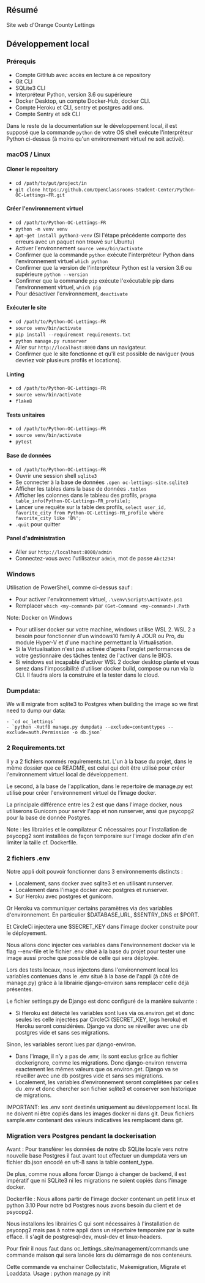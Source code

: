 ## Résumé

Site web d'Orange County Lettings

## Développement local

### Prérequis

- Compte GitHub avec accès en lecture à ce repository
- Git CLI
- SQLite3 CLI
- Interpréteur Python, version 3.6 ou supérieure
- Docker Desktop, un compte Docker-Hub, docker CLI.
- Compte Heroku et CLI, sentry et postgres add ons.
- Compte Sentry et sdk CLI

Dans le reste de la documentation sur le développement local, il est supposé que la commande `python` de votre OS shell exécute l'interpréteur Python ci-dessus (à moins qu'un environnement virtuel ne soit activé).

### macOS / Linux

#### Cloner le repository

- `cd /path/to/put/project/in`
- `git clone https://github.com/OpenClassrooms-Student-Center/Python-OC-Lettings-FR.git`

#### Créer l'environnement virtuel

- `cd /path/to/Python-OC-Lettings-FR`
- `python -m venv venv`
- `apt-get install python3-venv` (Si l'étape précédente comporte des erreurs avec un paquet non trouvé sur Ubuntu)
- Activer l'environnement `source venv/bin/activate`
- Confirmer que la commande `python` exécute l'interpréteur Python dans l'environnement virtuel
`which python`
- Confirmer que la version de l'interpréteur Python est la version 3.6 ou supérieure `python --version`
- Confirmer que la commande `pip` exécute l'exécutable pip dans l'environnement virtuel, `which pip`
- Pour désactiver l'environnement, `deactivate`

#### Exécuter le site

- `cd /path/to/Python-OC-Lettings-FR`
- `source venv/bin/activate`
- `pip install --requirement requirements.txt`
- `python manage.py runserver`
- Aller sur `http://localhost:8000` dans un navigateur.
- Confirmer que le site fonctionne et qu'il est possible de naviguer (vous devriez voir plusieurs profils et locations).

#### Linting

- `cd /path/to/Python-OC-Lettings-FR`
- `source venv/bin/activate`
- `flake8`

#### Tests unitaires

- `cd /path/to/Python-OC-Lettings-FR`
- `source venv/bin/activate`
- `pytest`

#### Base de données

- `cd /path/to/Python-OC-Lettings-FR`
- Ouvrir une session shell `sqlite3`
- Se connecter à la base de données `.open oc-lettings-site.sqlite3`
- Afficher les tables dans la base de données `.tables`
- Afficher les colonnes dans le tableau des profils, `pragma table_info(Python-OC-Lettings-FR_profile);`
- Lancer une requête sur la table des profils, `select user_id, favorite_city from
  Python-OC-Lettings-FR_profile where favorite_city like 'B%';`
- `.quit` pour quitter

#### Panel d'administration

- Aller sur `http://localhost:8000/admin`
- Connectez-vous avec l'utilisateur `admin`, mot de passe `Abc1234!`

### Windows

Utilisation de PowerShell, comme ci-dessus sauf :

- Pour activer l'environnement virtuel, `.\venv\Scripts\Activate.ps1` 
- Remplacer `which <my-command>` par `(Get-Command <my-command>).Path`

Note: Docker on Windows
  - Pour utiliser docker sur votre machine, windows utilise WSL 2.
WSL 2 a besoin pour fonctionner d'un windows10 family A JOUR ou Pro, 
du module Hyper-V et d'une machine permettant la Virtualisation.
  - Si la Virtualisation n'est pas activée d'après l'onglet performances
de votre gestionnaire des tâches tentez de l'activer dans le BIOS.
  - Si windows est incapable d'activer WSL 2 docker desktop plante et vous 
serez dans l'impossibilité d'utiliser docker build, compose ou run via la CLI.
Il faudra alors la construire et la tester dans le cloud.


### Dumpdata:
We will migrate from sqlite3 to Postgres when building the image so we first need to dump
our data:

    - `cd oc_lettings`
    - `python -Xutf8 manage.py dumpdata --exclude=contenttypes --exclude=auth.Permission -o db.json`

### 2 Requirements.txt

Il y a 2 fichiers nommés requirements.txt. 
L'un à la base du projet, dans le même dossier que ce README, est celui qui
doit être utilisé pour créer l'environnement virtuel local de développement.

 Le second, à la base de l'application, dans le repertoire de manage.py est 
utilisé pour créer l'environnement virtuel de l'image docker.

 La principale différence entre les 2 est que dans l'image docker, nous 
utiliserons Gunicorn pour servir l'app et non runserver, ansi que psycopg2
pour la base de donnée Postgres.

 Note : les librairies et le compilateur C nécessaires pour l'installation 
de psycopg2 sont installées de façon temporaire sur l'image docker afin 
d'en limiter la taille cf. Dockerfile.

 
### 2 fichiers .env

 Notre appli doit pouvoir fonctionner dans 3 environnements distincts :
 
  - Localement, sans docker avec sqlite3 et en utilisant runserver.
  - Localement dans l'image docker avec postgres et runserver.
  - Sur Heroku avec postgres et gunicorn.

Or Heroku va communiquer certains paramètres via des variables d'environnement.
En particulier $DATABASE_URL, $SENTRY_DNS et $PORT.

Et CircleCi injectera une $SECRET_KEY dans l'image docker construite pour 
le déployement.

 Nous allons donc injecter ces variables dans l'environnement docker via 
le flag --env-file et le fichier .env situé à la base du projet pour tester
une image aussi proche que possible de celle qui sera déployée.

 Lors des tests locaux, nous injectons dans l'environnement local les variables
contenues dans le .env situé à la base de l'appli (à côté de manage.py) 
grâce à la librairie django-environ sans remplacer celle déjà présentes.

 Le fichier settings.py de Django est donc configuré de la manière suivante :

  - Si Heroku est détecté les variables sont lues via os.environ.get et
donc seules les celle injectées par CircleCi (SECRET_KEY, logs heroku) et 
Heroku seront considérées. Django va donc se réveiller avec une db 
postgres vide et sans ses migrations.

Sinon, les variables seront lues par django-environ.

  - Dans l'image, il n'y a pas de .env, ils sont exclus grâce au fichier 
dockerignore, comme les migrations.
 Donc django-environ renverra exactement les mêmes valeurs que
os.environ.get. Django va se réveiller avec une db postgres vide et sans
ses migrations.
  - Localement, les variables d'environnement seront complétées par celles du 
.env et donc chercher son fichier sqlite3 et conserver son historique de 
migrations.

IMPORTANT: les .env sont destinés uniquement au développement local. 
Ils ne doivent ni être copiés dans les images docker ni dans git.
Deux fichiers sample.env contenant des valeurs indicatives les remplacent
dans git.


### Migration vers Postgres pendant la dockerisation
Avant :
Pour transférer les données de notre db SQLite locale vers notre nouvelle 
base Postgres il faut avant tout effectuer un dumpdata vers un fichier 
db.json encodé en uft-8 sans la table content_type.

De plus, comme nous allons forcer Django à changer de backend, il est impératif 
que ni SQLite3 ni les migrations ne soient copiés dans l'image docker.

Dockerfile :
Nous allons partir de l'image docker contenant un petit linux et python 3.10
Pour notre bd Postgres nous avons besoin du client et de psycopg2.

Nous installons les librairies C qui sont nécessaires à l'installation de 
psycopg2 mais pas à notre appli dans un répertoire temporaire par la suite effacé.
Il s'agit de postgresql-dev, musl-dev et linux-headers.

Pour finir il nous faut dans oc_lettings_site/management/commands une
commande maison qui sera lancée lors du démarrage de nos conteneurs.

Cette commande va enchainer Collectstatic, Makemigration, Migrate et Loaddata.
Usage : python manage.py init